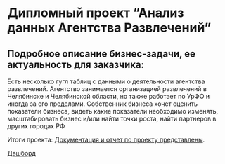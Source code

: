 # Дипломный проект “Анализ данных Агентства Развлечений”

## Подробное описание бизнес-задачи, ее актуальность для заказчика:

Есть несколько гугл таблиц с данными о деятельности агентства развлечений. Агентство занимается организацией развлечений в Челябинске и Челябинской области, но также работает по УрФО и иногда за его пределами. Собственник бизнеса хочет оценить показатели бизнеса, видеть какие показатели необходимо изменять, масштабировать бизнес и/или найти точки роста, найти партнеров в других городах РФ

Итоги проекта:
[Документация и отчет по проекту представлены](https://docs.google.com/document/d/1yrQY1BYK14Pbt0-Pn-dcMTll2rMWa7wTjaGU61zG93E/edit?usp=sharing).

[Дашборд](https://lookerstudio.google.com/s/i-c3TaR7jx0)



